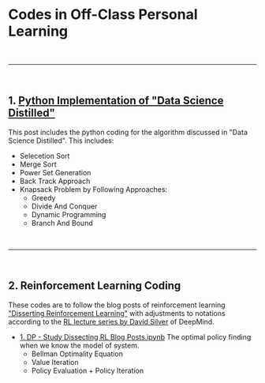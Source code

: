 # Codes in Off-Class Personal Learning 

<br><hr><br>

## 1. [Python Implementation of "Data Science Distilled"](https://github.com/daydreamersjp/DataScienceTechInstitute/blob/master/OffClass/Summary%20of%20Computer%20Science%20Distilled.ipynb)

  This post includes the python coding for the algorithm discussed in "Data Science Distilled". This includes: 
    
  - Selecetion Sort
  - Merge Sort
  - Power Set Generation
  - Back Track Approach
  - Knapsack Problem by Following Approaches:
    - Greedy
    - Divide And Conquer
    - Dynamic Programming
    - Branch And Bound

<br><hr><br>

## 2. Reinforcement Learning Coding

  These codes are to follow the blog posts of reinforcement learning ["Disserting Reinforcement Learning"](https://mpatacchiola.github.io/blog/2016/12/09/dissecting-reinforcement-learning.html) with adjustments to notations according to the [RL lecture series by David Silver](https://www.youtube.com/watch?v=2pWv7GOvuf0) of DeepMind.
  
  - [1. DP - Study Dissecting RL Blog Posts.ipynb](https://github.com/daydreamersjp/DataScienceTechInstitute/blob/master/OffClass/1.%20DP%20-%20Study%20Dissecting%20RL%20Blog%20Posts.ipynb)
    The optimal policy finding when we know the model of system.
    - Bellman Optimality Equation
    - Value Iteration
    - Policy Evaluation + Policy Iteration
